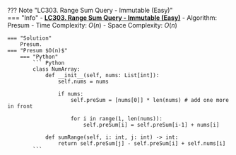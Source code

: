 ??? Note "LC303. Range Sum Query - Immutable (Easy)"    
    === "Info"
        - **<a href="https://leetcode-cn.com/problems/range-sum-query-immutable/" target="_blank">LC303. Range Sum Query - Immutable (Easy)</a>**
        - Algorithm: Presum
        - Time Complexity: $O(n)$
        - Space Complexity: $O(n)$

    === "Solution"
        Presum.
    === "Presum $O(n)$"
        === "Python"
            ``` Python                        
            class NumArray:
                def __init__(self, nums: List[int]):        
                    self.nums = nums

                    if nums:
                        self.preSum = [nums[0]] * len(nums) # add one more in front        

                        for i in range(1, len(nums)):
                            self.preSum[i] = self.preSum[i-1] + nums[i]        

                def sumRange(self, i: int, j: int) -> int:        
                    return self.preSum[j] - self.preSum[i] + self.nums[i]
            ```